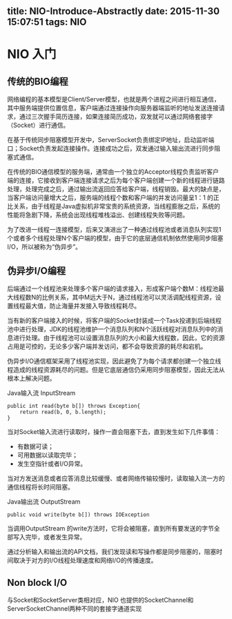 title: NIO-Introduce-Abstractly
date: 2015-11-30 15:07:51
tags: NIO
---

# NIO 入门

## 传统的BIO编程

网络编程的基本模型是Client/Server模型，也就是两个进程之间进行相互通信，其中服务端提供位置信息，客户端通过连接操作向服务器端监听的地址发送连接请求，通过三次握手简历连接，如果连接简历成功，双发就可以通过网络套接字（Socket）进行通信。

在基于传统同步阻塞模型开发中，ServerSocket负责绑定IP地址，启动监听端口；Socket负责发起连接操作。连接成功之后，双发通过输入输出流进行同步阻塞式通信。

在传统的BIO通信模型的服务端，通常由一个独立的Acceptor线程负责监听客户端的连接，它接收到客户端连接请求之后为每个客户端创建一个新的线程进行链路处理，处理完成之后，通过输出流返回应答给客户端，线程销毁。最大的缺点是，当客户端访问量增大之后，服务端的线程个数和客户端的并发访问量呈1：1 的正比关系，由于线程是Java虚拟机非常宝贵的系统资源，当线程膨胀之后，系统的性能将急剧下降，系统会出现线程堆栈溢出、创建线程失败等问题。

为了改进一线程一连接模型，后来又演进出了一种通过线程池或者消息队列实现1个或者多个线程处理N个客户端的模型，由于它的底层通信机制依然使用同步阻塞I/O，所以被称为“伪异步”。

## 伪异步I/O编程

后端通过一个线程池来处理多个客户端的请求接入，形成客户端个数M：线程池最大线程数N的比例关系，其中M远大于N，通过线程池可以灵活调配线程资源，设置线程最大值，防止海量并发接入导致线程耗尽。

当有新的客户端接入的时候，将客户端的Socket封装成一个Task投递到后端线程池中进行处理，JDK的线程池维护一个消息队列和N个活跃线程对消息队列中的消息进行处理。由于线程池可以设置消息队列的大小和最大线程数，因此，它的资源占用是可控的，无论多少客户端并发访问，都不会导致资源的耗尽和宕机。

伪异步I/O通信框架采用了线程池实现，因此避免了为每个请求都创建一个独立线程造成的线程资源耗尽的问题。但是它底层通信仍采用同步阻塞模型，因此无法从根本上解决问题。

Java输入流 InputStream
```
public int read(byte b[]) throws Exception{
	return read(b, 0, b.length);
}
```

当对Socket输入流进行读取时，操作一直会阻塞下去，直到发生如下几件事情：
* 有数据可读；
* 可用数据以读取完毕；
* 发生空指针或者I/O异常。

当对方发送消息或者应答消息比较缓慢、或者网络传输较慢时，读取输入流一方的通信线程将长时间阻塞。

Java输出流 OutputStream
```
public void write(byte b[]) throws IOException
```

当调用OutputStream 的write方法时，它将会被阻塞，直到所有要发送的字节全部写入完毕，或者发生异常。

通过分析输入和输出流的API文档，我们发现读和写操作都是同步阻塞的，阻塞时间取决于对方的I/O线程处理速度和网络I/O的传播速度。

## Non block I/O
与Socket和SocketServer类相对应，NIO 也提供的SocketChannel和ServerSocketChannel两种不同的套接字通道实现
